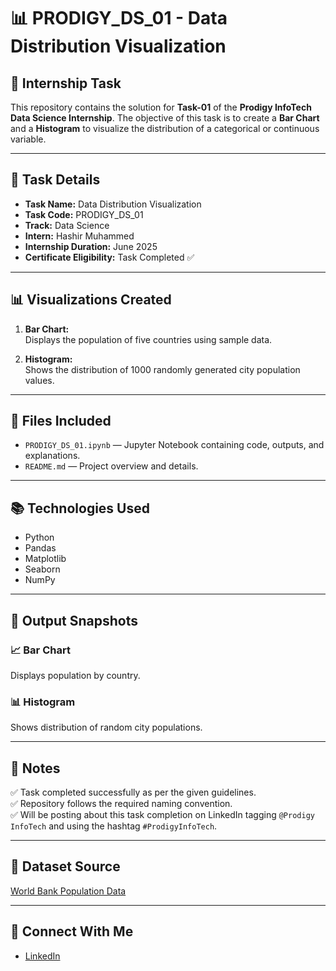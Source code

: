 # 📊 PRODIGY_DS_01 - Data Distribution Visualization

## 📝 Internship Task

This repository contains the solution for **Task-01** of the **Prodigy InfoTech Data Science Internship**. The objective of this task is to create a **Bar Chart** and a **Histogram** to visualize the distribution of a categorical or continuous variable.

---

## 📌 Task Details

- **Task Name:** Data Distribution Visualization  
- **Task Code:** PRODIGY_DS_01  
- **Track:** Data Science  
- **Intern:** Hashir Muhammed  
- **Internship Duration:** June 2025  
- **Certificate Eligibility:** Task Completed ✅  

---

## 📊 Visualizations Created

1. **Bar Chart:**  
   Displays the population of five countries using sample data.

2. **Histogram:**  
   Shows the distribution of 1000 randomly generated city population values.

---

## 📂 Files Included

- `PRODIGY_DS_01.ipynb` — Jupyter Notebook containing code, outputs, and explanations.
- `README.md` — Project overview and details.

---

## 📚 Technologies Used

- Python  
- Pandas  
- Matplotlib  
- Seaborn  
- NumPy

---

## 📸 Output Snapshots

### 📈 Bar Chart  
Displays population by country.

### 📊 Histogram  
Shows distribution of random city populations.

---

## 📌 Notes

✅ Task completed successfully as per the given guidelines.  
✅ Repository follows the required naming convention.  
✅ Will be posting about this task completion on LinkedIn tagging `@Prodigy InfoTech` and using the hashtag `#ProdigyInfoTech`.

---

## 🔗 Dataset Source

[World Bank Population Data](https://data.worldbank.org/indicator/SP.POP.TOTL)

---

## 📣 Connect With Me

- [LinkedIn](https://www.linkedin.com/in/hashir-muhammed-ba82b3282/)
